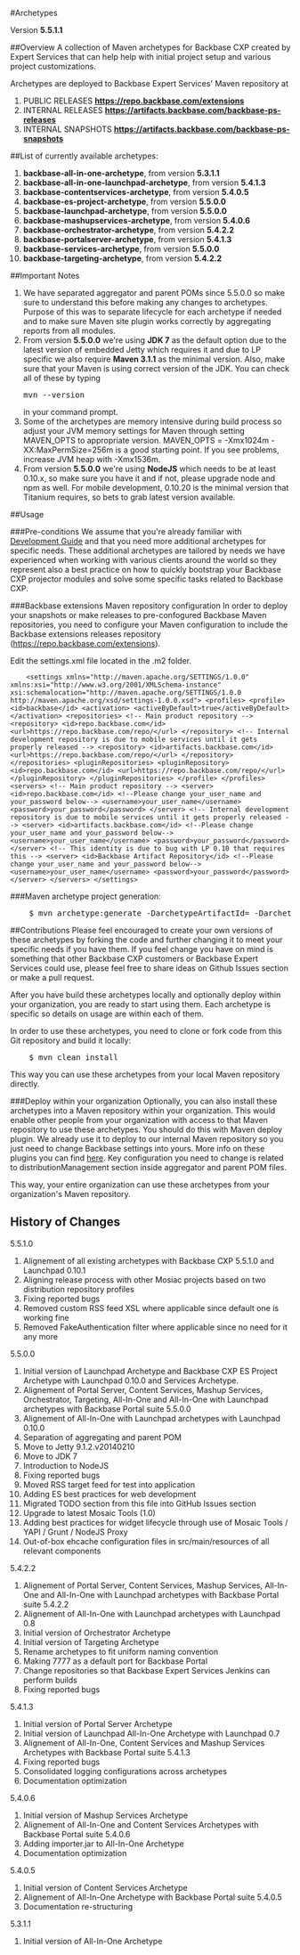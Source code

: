 #Archetypes

Version **5.5.1.1**

##Overview
A collection of Maven archetypes for Backbase CXP created by Expert Services that can help help with initial project setup and various project customizations.

Archetypes are deployed to Backbase Expert Services' Maven repository at

1. PUBLIC RELEASES   					**https://repo.backbase.com/extensions** 
2. INTERNAL RELEASES                	**https://artifacts.backbase.com/backbase-ps-releases**
3. INTERNAL SNAPSHOTS               	**https://artifacts.backbase.com/backbase-ps-snapshots**

##List of currently available archetypes:
1. **backbase-all-in-one-archetype**, from version **5.3.1.1**
2. **backbase-all-in-one-launchpad-archetype**, from version **5.4.1.3**
3. **backbase-contentservices-archetype**, from version **5.4.0.5**
4. **backbase-es-project-archetype**, from version **5.5.0.0**
5. **backbase-launchpad-archetype**, from version **5.5.0.0**
6. **backbase-mashupservices-archetype**, from version **5.4.0.6**
7. **backbase-orchestrator-archetype**, from version **5.4.2.2**
8. **backbase-portalserver-archetype**, from version **5.4.1.3**
9. **backbase-services-archetype**, from version **5.5.0.0**
10. **backbase-targeting-archetype**, from version **5.4.2.2**

##Important Notes
1. We have separated aggregator and parent POMs since 5.5.0.0 so make sure to understand this before making any changes to archetypes. Purpose of this was to separate lifecycle for each archetype if needed and to make sure Maven site plugin works correctly by aggregating reports from all modules.
2. From version **5.5.0.0** we're using **JDK 7** as the default option due to the latest version of embedded Jetty which requires it and due to LP specific we also require **Maven 3.1.1** as the minimal version. Also, make sure that your Maven is using correct version of the JDK. You can check all of these by typing <pre>mvn --version</pre> in your command prompt.
3. Some of the archetypes are memory intensive during build process so adjust your JVM memory settings for Maven through setting MAVEN_OPTS to appropriate version. MAVEN_OPTS = -Xmx1024m -XX:MaxPermSize=256m is a good starting point. If you see problems, increase JVM heap with -Xmx1536m.
4. From version **5.5.0.0** we're using **NodeJS** which needs to be at least 0.10.x, so make sure you have it and if not, please upgrade node and npm as well. For mobile development, 0.10.20 is the minimal version that Titanium requires, so bets to grab latest version available. 

##Usage

###Pre-conditions
We assume that you're already familiar with [Development Guide](https://my.backbase.com/resources/documentation/portal/devd_mave.html) and that you need more additional archetypes for specific needs. These additional archetypes are tailored by needs we have experienced when working with various clients around the world so they represent also a best practice on how to quickly bootstrap your Backbase CXP projector modules and solve some specific tasks related to Backbase CXP.

###Backbase extensions Maven repository configuration
In order to deploy your snapshots or make releases to pre-confogured Backbase Maven repositories, you need to configure your Maven configuration to include the Backbase extensions releases repository (https://repo.backbase.com/extensions).

Edit the settings.xml file located in the .m2 folder. 
    <pre>```    
    <settings xmlns="http://maven.apache.org/SETTINGS/1.0.0" xmlns:xsi="http://www.w3.org/2001/XMLSchema-instance" xsi:schemalocation="http://maven.apache.org/SETTINGS/1.0.0 http://maven.apache.org/xsd/settings-1.0.0.xsd">
        <profiles>
            <profile>
                <id>backbase</id>
                <activation>
                    <activeByDefault>true</activeByDefault>
                </activation>
                <repositories>
                    <!-- Main product repository -->
                    <repository>
                        <id>repo.backbase.com</id>
                        <url>https://repo.backbase.com/repo/</url>
                    </repository>
                    <!-- Internal development repository is due to mobile services until it gets properly released -->
                    <repository>
                        <id>artifacts.backbase.com</id>
                        <url>https://repo.backbase.com/repo/</url>
                    </repository>
                </repositories>
                <pluginRepositories>
                    <pluginRepository>
                        <id>repo.backbase.com</id>
                        <url>https://repo.backbase.com/repo/</url>
                    </pluginRepository>
                </pluginRepositories>
            </profile>
        </profiles>
        <servers>
            <!-- Main product repository -->
            <server>
                <id>repo.backbase.com</id>
                <!--Please change your_user_name and your_password below-->
                <username>your_user_name</username>
                <password>your_password</password>
            </server>
            <!-- Internal development repository is due to mobile services until it gets properly released -->
            <server>
                <id>artifacts.backbase.com</id>
                <!--Please change your_user_name and your_password below-->
                <username>your_user_name</username>
                <password>your_password</password>
            </server>
            <!-- This identity is due to bug with LP 0.10 that requires this -->
            <server>
                <id>Backbase Artifact Repository</id>
                <!--Please change your_user_name and your_password below-->
                <username>your_user_name</username>
                <password>your_password</password>
            </server>
        </servers>
    </settings>
    ```</pre>

###Maven archetype project generation: 
<pre>
	$ mvn archetype:generate -DarchetypeArtifactId=<archetype_name> -DarchetypeGroupId=com.backbase.expert.tools -DarchetypeVersion=<archetype_version> 
</pre>

##Contributions
Please feel encouraged to create your own versions of these archetypes by forking the code and further changing it to meet your specific needs if you have them. If you feel change you have on mind is something that other Backbase CXP customers or Backbase Expert Services could use, please feel free to share ideas on Github Issues section or make a pull request.

After you have build these archetypes locally and optionally deploy within your organization, you are ready to start using them. Each archetype is specific so details on usage are within each of them.

In order to use these archetypes, you need to clone or fork code from this Git repository and build it locally:  
<pre>
	$ mvn clean install
</pre>
This way you can use these archetypes from your local Maven repository directly. 

###Deploy within your organization
Optionally, you can also install these archetypes into a Maven repository within your organization. This would enable other people from your organization with access to that Maven repository to use these archetypes. You should do this with Maven deploy plugin. We already use it to deploy to our internal Maven repository so you just need to change Backbase settings into yours. More info on these plugins you can find [here](http://maven.apache.org/plugins/maven-deploy-plugin). Key configuration you need to change is related to distributionManagement section inside aggregator and parent POM files.

This way, your entire organization can use these archetypes from your organization's Maven repository. 

## History of Changes
5.5.1.0 

1. Alignement of all existing archetypes with Backbase CXP 5.5.1.0 and Launchpad 0.10.1
2. Aligning release process with other Mosiac projects based on two distribution repository profiles
3. Fixing reported bugs
4. Removed custom RSS feed XSL where applicable since default one is working fine
5. Removed FakeAuthentication filter where applicable since no need for it any more

5.5.0.0 

1. Initial version of Launchpad Archetype and Backbase CXP ES Project Archetype with Launchpad 0.10.0 and Services Archetype. 
2. Alignement of Portal Server, Content Services, Mashup Services, Orchestrator, Targeting, All-In-One and All-In-One with Launchpad archetypes with Backbase Portal suite 5.5.0.0
3. Alignement of All-In-One with Launchpad archetypes with Launchpad 0.10.0
4. Separation of aggregating and parent POM
5. Move to Jetty 9.1.2.v20140210
6. Move to JDK 7
7. Introduction to NodeJS
8. Fixing reported bugs
9. Moved RSS target feed for test into application
10. Adding ES best practices for web development
11. Migrated TODO section from this file into GitHub Issues section
12. Upgrade to latest Mosaic Tools (1.0)
13. Adding best practices for widget lifecycle through use of Mosaic Tools / YAPI / Grunt / NodeJS Proxy
14. Out-of-box ehcache configuration files in src/main/resources of all relevant components

5.4.2.2 

1. Alignement of Portal Server, Content Services, Mashup Services, All-In-One and All-In-One with Launchpad archetypes with Backbase Portal suite 5.4.2.2
2. Alignement of All-In-One with Launchpad archetypes with Launchpad 0.8
3. Initial version of Orchestrator Archetype
4. Initial version of Targeting Archetype
5. Rename archetypes to fit uniform naming convention 
6. Making 7777 as a default port for Backbase Portal
7. Change repositories so that Backbase Expert Services Jenkins can perform builds
8. Fixing reported bugs

5.4.1.3 

1. Initial version of Portal Server Archetype 
2. Initial version of Launchpad All-In-One Archetype with Launchpad 0.7
3. Alignement of All-In-One, Content Services and Mashup Services Archetypes with Backbase Portal suite 5.4.1.3
4. Fixing reported bugs
5. Consolidated logging configurations across archetypes
6. Documentation optimization

5.4.0.6 

1. Initial version of Mashup Services Archetype 
2. Alignement of All-In-One and Content Services Archetypes with Backbase Portal suite 5.4.0.6
3. Adding importer.jar to All-In-One Archetype 
4. Documentation optimization

5.4.0.5 

1. Initial version of Content Services Archetype 
2. Alignement of All-In-One Archetype with Backbase Portal suite 5.4.0.5
3. Documentation re-structuring

5.3.1.1 

1. Initial version of All-In-One Archetype
